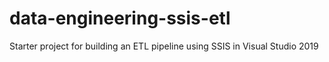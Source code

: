 # data-engineering-ssis-etl
Starter project for building an ETL pipeline using SSIS in Visual Studio 2019
